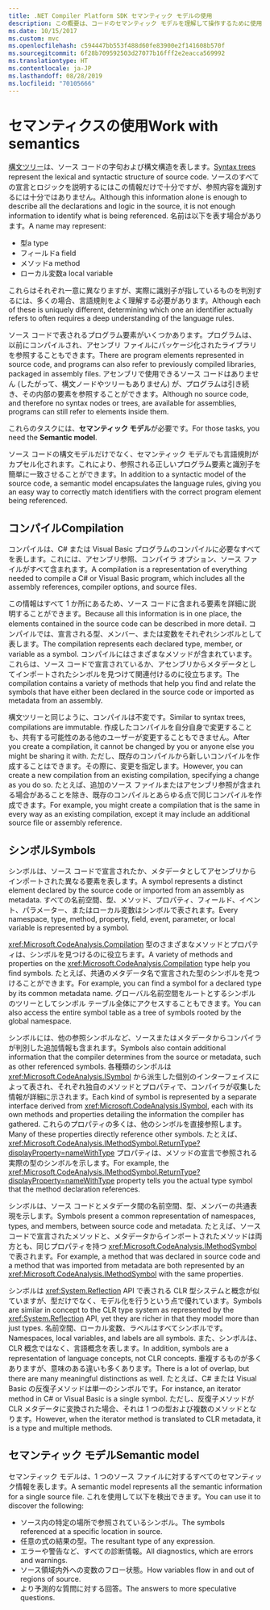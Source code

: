 ```yaml
---
title: .NET Compiler Platform SDK セマンティック モデルの使用
description: この概要は、コードのセマンティック モデルを理解して操作するために使用する型を理解するためのものです。
ms.date: 10/15/2017
ms.custom: mvc
ms.openlocfilehash: c594447bb553f488d60fe83900e2f141608b570f
ms.sourcegitcommit: 6f28b709592503d27077b16fff2e2eacca569992
ms.translationtype: HT
ms.contentlocale: ja-JP
ms.lasthandoff: 08/28/2019
ms.locfileid: "70105666"
---
```

# <a name="work-with-semantics"></a><span data-ttu-id="0b63f-103">セマンティクスの使用</span><span class="sxs-lookup"><span data-stu-id="0b63f-103">Work with semantics</span></span>

<span data-ttu-id="0b63f-104">[構文ツリー](work-with-syntax.md)は、ソース コードの字句および構文構造を表します。</span><span class="sxs-lookup"><span data-stu-id="0b63f-104">[Syntax trees](work-with-syntax.md) represent the lexical and syntactic structure of source code.</span></span> <span data-ttu-id="0b63f-105">ソースのすべての宣言とロジックを説明するにはこの情報だけで十分ですが、参照内容を識別するには十分ではありません。</span><span class="sxs-lookup"><span data-stu-id="0b63f-105">Although this information alone is enough to describe all the declarations and logic in the source, it is not enough information to identify what is being referenced.</span></span> <span data-ttu-id="0b63f-106">名前は以下を表す場合があります。</span><span class="sxs-lookup"><span data-stu-id="0b63f-106">A name may represent:</span></span>

- <span data-ttu-id="0b63f-107">型</span><span class="sxs-lookup"><span data-stu-id="0b63f-107">a type</span></span>
- <span data-ttu-id="0b63f-108">フィールド</span><span class="sxs-lookup"><span data-stu-id="0b63f-108">a field</span></span>
- <span data-ttu-id="0b63f-109">メソッド</span><span class="sxs-lookup"><span data-stu-id="0b63f-109">a method</span></span>
- <span data-ttu-id="0b63f-110">ローカル変数</span><span class="sxs-lookup"><span data-stu-id="0b63f-110">a local variable</span></span>

<span data-ttu-id="0b63f-111">これらはそれぞれ一意に異なりますが、実際に識別子が指しているものを判別するには、多くの場合、言語規則をよく理解する必要があります。</span><span class="sxs-lookup"><span data-stu-id="0b63f-111">Although each of these is uniquely different, determining which one an identifier actually refers to often requires a deep understanding of the language rules.</span></span> 

<span data-ttu-id="0b63f-112">ソース コードで表されるプログラム要素がいくつかあります。プログラムは、以前にコンパイルされ、アセンブリ ファイルにパッケージ化されたライブラリを参照することもできます。</span><span class="sxs-lookup"><span data-stu-id="0b63f-112">There are program elements represented in source code, and programs can also refer to previously compiled libraries, packaged in assembly files.</span></span> <span data-ttu-id="0b63f-113">アセンブリで使用できるソース コードはありません (したがって、構文ノードやツリーもありません) が、プログラムは引き続き、その内部の要素を参照することができます。</span><span class="sxs-lookup"><span data-stu-id="0b63f-113">Although no source code, and therefore no syntax nodes or trees, are available for assemblies, programs can still refer to elements inside them.</span></span>

<span data-ttu-id="0b63f-114">これらのタスクには、**セマンティック モデル**が必要です。</span><span class="sxs-lookup"><span data-stu-id="0b63f-114">For those tasks, you need the **Semantic model**.</span></span>

<span data-ttu-id="0b63f-115">ソース コードの構文モデルだけでなく、セマンティック モデルでも言語規則がカプセル化されます。これにより、参照される正しいプログラム要素と識別子を簡単に一致させることができます。</span><span class="sxs-lookup"><span data-stu-id="0b63f-115">In addition to a syntactic model of the source code, a semantic model encapsulates the language rules, giving you an easy way to correctly match identifiers with the correct program element being referenced.</span></span>

## <a name="compilation"></a><span data-ttu-id="0b63f-116">コンパイル</span><span class="sxs-lookup"><span data-stu-id="0b63f-116">Compilation</span></span>

<span data-ttu-id="0b63f-117">コンパイルは、C# または Visual Basic プログラムのコンパイルに必要なすべてを表します。これには、アセンブリ参照、コンパイラ オプション、ソース ファイルがすべて含まれます。</span><span class="sxs-lookup"><span data-stu-id="0b63f-117">A compilation is a representation of everything needed to compile a C# or Visual Basic program, which includes all the assembly references, compiler options, and source files.</span></span> 

<span data-ttu-id="0b63f-118">この情報はすべて 1 か所にあるため、ソース コードに含まれる要素を詳細に説明することができます。</span><span class="sxs-lookup"><span data-stu-id="0b63f-118">Because all this information is in one place, the elements contained in the source code can be described in more detail.</span></span> <span data-ttu-id="0b63f-119">コンパイルでは、宣言される型、メンバー、または変数をそれぞれシンボルとして表します。</span><span class="sxs-lookup"><span data-stu-id="0b63f-119">The compilation represents each declared type, member, or variable as a symbol.</span></span> <span data-ttu-id="0b63f-120">コンパイルにはさまざまなメソッドが含まれています。これらは、ソース コードで宣言されているか、アセンブリからメタデータとしてインポートされたシンボルを見つけて関連付けるのに役立ちます。</span><span class="sxs-lookup"><span data-stu-id="0b63f-120">The compilation contains a variety of methods that help you find and relate the symbols that have either been declared in the source code or imported as metadata from an assembly.</span></span>

<span data-ttu-id="0b63f-121">構文ツリーと同じように、コンパイルは不変です。</span><span class="sxs-lookup"><span data-stu-id="0b63f-121">Similar to syntax trees, compilations are immutable.</span></span> <span data-ttu-id="0b63f-122">作成したコンパイルを自分自身で変更することも、共有する可能性のある他のユーザーが変更することもできません。</span><span class="sxs-lookup"><span data-stu-id="0b63f-122">After you create a compilation, it cannot be changed by you or anyone else you might be sharing it with.</span></span> <span data-ttu-id="0b63f-123">ただし、既存のコンパイルから新しいコンパイルを作成することはできます。その際に、変更を指定します。</span><span class="sxs-lookup"><span data-stu-id="0b63f-123">However, you can create a new compilation from an existing compilation, specifying a change as you do so.</span></span> <span data-ttu-id="0b63f-124">たとえば、追加のソース ファイルまたはアセンブリ参照が含まれる場合があることを除き、既存のコンパイルとあらゆる点で同じコンパイルを作成できます。</span><span class="sxs-lookup"><span data-stu-id="0b63f-124">For example, you might create a compilation that is the same in every way as an existing compilation, except it may include an additional source file or assembly reference.</span></span>

## <a name="symbols"></a><span data-ttu-id="0b63f-125">シンボル</span><span class="sxs-lookup"><span data-stu-id="0b63f-125">Symbols</span></span>

<span data-ttu-id="0b63f-126">シンボルは、ソース コードで宣言されたか、メタデータとしてアセンブリからインポートされた異なる要素を表します。</span><span class="sxs-lookup"><span data-stu-id="0b63f-126">A symbol represents a distinct element declared by the source code or imported from an assembly as metadata.</span></span> <span data-ttu-id="0b63f-127">すべての名前空間、型、メソッド、プロパティ、フィールド、イベント、パラメーター、またはローカル変数はシンボルで表されます。</span><span class="sxs-lookup"><span data-stu-id="0b63f-127">Every namespace, type, method, property, field, event, parameter, or local variable is represented by a symbol.</span></span> 

<span data-ttu-id="0b63f-128"><xref:Microsoft.CodeAnalysis.Compilation> 型のさまざまなメソッドとプロパティは、シンボルを見つけるのに役立ちます。</span><span class="sxs-lookup"><span data-stu-id="0b63f-128">A variety of methods and properties on the <xref:Microsoft.CodeAnalysis.Compilation> type help you find symbols.</span></span> <span data-ttu-id="0b63f-129">たとえば、共通のメタデータ名で宣言された型のシンボルを見つけることができます。</span><span class="sxs-lookup"><span data-stu-id="0b63f-129">For example, you can find a symbol for a declared type by its common metadata name.</span></span> <span data-ttu-id="0b63f-130">グローバル名前空間をルートとするシンボルのツリーとしてシンボル テーブル全体にアクセスすることもできます。</span><span class="sxs-lookup"><span data-stu-id="0b63f-130">You can also access the entire symbol table as a tree of symbols rooted by the global namespace.</span></span>

<span data-ttu-id="0b63f-131">シンボルには、他の参照シンボルなど、ソースまたはメタデータからコンパイラが判別した追加情報も含まれます。</span><span class="sxs-lookup"><span data-stu-id="0b63f-131">Symbols also contain additional information that the compiler determines from the source or metadata, such as other referenced symbols.</span></span> <span data-ttu-id="0b63f-132">各種類のシンボルは <xref:Microsoft.CodeAnalysis.ISymbol> から派生した個別のインターフェイスによって表され、それぞれ独自のメソッドとプロパティで、コンパイラが収集した情報が詳細に示されます。</span><span class="sxs-lookup"><span data-stu-id="0b63f-132">Each kind of symbol is represented by a separate interface derived from <xref:Microsoft.CodeAnalysis.ISymbol>, each with its own methods and properties detailing the information the compiler has gathered.</span></span> <span data-ttu-id="0b63f-133">これらのプロパティの多くは、他のシンボルを直接参照します。</span><span class="sxs-lookup"><span data-stu-id="0b63f-133">Many of these properties directly reference other symbols.</span></span> <span data-ttu-id="0b63f-134">たとえば、<xref:Microsoft.CodeAnalysis.IMethodSymbol.ReturnType?displayProperty=nameWithType> プロパティは、メソッドの宣言で参照される実際の型のシンボルを示します。</span><span class="sxs-lookup"><span data-stu-id="0b63f-134">For example, the <xref:Microsoft.CodeAnalysis.IMethodSymbol.ReturnType?displayProperty=nameWithType> property tells you the actual type symbol that the method declaration references.</span></span>

<span data-ttu-id="0b63f-135">シンボルは、ソース コードとメタデータ間の名前空間、型、メンバーの共通表現を示します。</span><span class="sxs-lookup"><span data-stu-id="0b63f-135">Symbols present a common representation of namespaces, types, and members, between source code and metadata.</span></span> <span data-ttu-id="0b63f-136">たとえば、ソース コードで宣言されたメソッドと、メタデータからインポートされたメソッドは両方とも、同じプロパティを持つ <xref:Microsoft.CodeAnalysis.IMethodSymbol> で表されます。</span><span class="sxs-lookup"><span data-stu-id="0b63f-136">For example, a method that was declared in source code and a method that was imported from metadata are both represented by an <xref:Microsoft.CodeAnalysis.IMethodSymbol> with the same properties.</span></span>

<span data-ttu-id="0b63f-137">シンボルは <xref:System.Reflection> API で表される CLR 型システムと概念が似ていますが、型だけでなく、モデル化を行うという点で優れています。</span><span class="sxs-lookup"><span data-stu-id="0b63f-137">Symbols are similar in concept to the CLR type system as represented by the <xref:System.Reflection> API, yet they are richer in that they model more than just types.</span></span> <span data-ttu-id="0b63f-138">名前空間、ローカル変数、ラベルはすべてシンボルです。</span><span class="sxs-lookup"><span data-stu-id="0b63f-138">Namespaces, local variables, and labels are all symbols.</span></span> <span data-ttu-id="0b63f-139">また、シンボルは、CLR 概念ではなく、言語概念を表します。</span><span class="sxs-lookup"><span data-stu-id="0b63f-139">In addition, symbols are a representation of language concepts, not CLR concepts.</span></span> <span data-ttu-id="0b63f-140">重複するものが多くありますが、意味のある違いも多くあります。</span><span class="sxs-lookup"><span data-stu-id="0b63f-140">There is a lot of overlap, but there are many meaningful distinctions as well.</span></span> <span data-ttu-id="0b63f-141">たとえば、C# または Visual Basic の反復子メソッドは単一のシンボルです。</span><span class="sxs-lookup"><span data-stu-id="0b63f-141">For instance, an iterator method in C# or Visual Basic is a single symbol.</span></span> <span data-ttu-id="0b63f-142">ただし、反復子メソッドが CLR メタデータに変換された場合、それは 1 つの型および複数のメソッドとなります。</span><span class="sxs-lookup"><span data-stu-id="0b63f-142">However, when the iterator method is translated to CLR metadata, it is a type and multiple methods.</span></span>

## <a name="semantic-model"></a><span data-ttu-id="0b63f-143">セマンティック モデル</span><span class="sxs-lookup"><span data-stu-id="0b63f-143">Semantic model</span></span>

<span data-ttu-id="0b63f-144">セマンティック モデルは、1 つのソース ファイルに対するすべてのセマンティック情報を表します。</span><span class="sxs-lookup"><span data-stu-id="0b63f-144">A semantic model represents all the semantic information for a single source file.</span></span> <span data-ttu-id="0b63f-145">これを使用して以下を検出できます。</span><span class="sxs-lookup"><span data-stu-id="0b63f-145">You can use it to discover the following:</span></span> 

- <span data-ttu-id="0b63f-146">ソース内の特定の場所で参照されているシンボル。</span><span class="sxs-lookup"><span data-stu-id="0b63f-146">The symbols referenced at a specific location in source.</span></span>
- <span data-ttu-id="0b63f-147">任意の式の結果の型。</span><span class="sxs-lookup"><span data-stu-id="0b63f-147">The resultant type of any expression.</span></span>
- <span data-ttu-id="0b63f-148">エラーや警告など、すべての診断情報。</span><span class="sxs-lookup"><span data-stu-id="0b63f-148">All diagnostics, which are errors and warnings.</span></span>
- <span data-ttu-id="0b63f-149">ソース領域内外への変数のフロー状態。</span><span class="sxs-lookup"><span data-stu-id="0b63f-149">How variables flow in and out of regions of source.</span></span>
- <span data-ttu-id="0b63f-150">より予測的な質問に対する回答。</span><span class="sxs-lookup"><span data-stu-id="0b63f-150">The answers to more speculative questions.</span></span>
